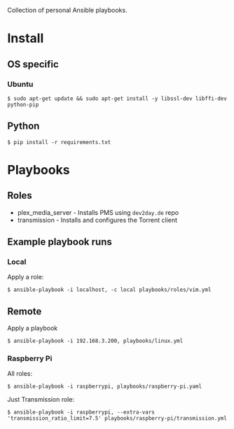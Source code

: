 Collection of personal Ansible playbooks.

# Install
## OS specific
### Ubuntu
    $ sudo apt-get update && sudo apt-get install -y libssl-dev libffi-dev python-pip

## Python
    $ pip install -r requirements.txt

# Playbooks
## Roles
* plex_media_server - Installs PMS using `dev2day.de` repo
* transmission - Installs and configures the Torrent client

## Example playbook runs
### Local
Apply a role:

    $ ansible-playbook -i localhost, -c local playbooks/roles/vim.yml

## Remote
Apply a playbook

    $ ansible-playbook -i 192.168.3.200, playbooks/linux.yml

### Raspberry Pi
All roles:

    $ ansible-playbook -i raspberrypi, playbooks/raspberry-pi.yaml 

Just Transmission role:

    $ ansible-playbook -i raspberrypi, --extra-vars 'transmission_ratio_limit=7.5' playbooks/raspberry-pi/transmission.yml

